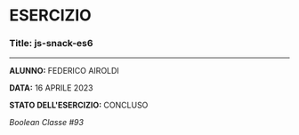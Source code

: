 # ESERCIZIO

### Title: js-snack-es6
---
**ALUNNO:** FEDERICO AIROLDI

**DATA:** 16 APRILE 2023

**STATO DELL'ESERCIZIO:** CONCLUSO

_Boolean Classe #93_